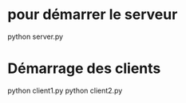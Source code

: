 # pour démarrer le serveur
python server.py


# Démarrage des clients 
python client1.py
python client2.py
